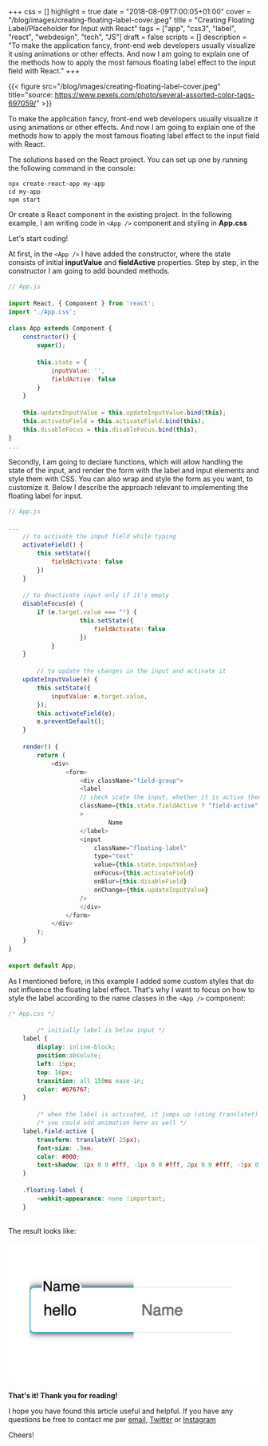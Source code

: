 +++
css = []
highlight = true
date = "2018-08-09T7:00:05+01:00"
cover = "/blog/images/creating-floating-label-cover.jpeg"
title = "Creating Floating Label/Placeholder for Input with React"
tags = ["app", "css3", "label", "react", "webdesign", "tech", "JS"]
draft = false
scripts = []
description = "To make the application fancy, front-end web developers usually visualize it using animations or other effects. And now I am going to explain one of the methods how to apply the most famous floating label effect to the input field with React."
+++

{{< figure src="/blog/images/creating-floating-label-cover.jpeg" title="source: https://www.pexels.com/photo/several-assorted-color-tags-697059/" >}}

To make the application fancy, front-end web developers usually visualize it using animations or other effects. And now I am going to explain one of the methods how to apply the most famous floating label effect to the input field with React.

<!--more-->

The solutions based on the React project. You can set up one by running the following command in the console:

```
npx create-react-app my-app
cd my-app
npm start
```

Or create a React component in the existing project. In the following example, I am writing code in `<App />` component and styling in **App.css**

Let's start coding!

At first, in the `<App />` I have added the constructor, where the state consists of initial **inputValue** and **fieldActive** properties. Step by step, in the constructor I am going to add bounded methods.

```javascript
// App.js

import React, { Component } from 'react';
import './App.css';

class App extends Component {
	constructor() {
		super();

		this.state = {
			inputValue: '',
			fieldActive: false
		}
	}

	this.updateInputValue = this.updateInputValue.bind(this);
	this.activateField = this.activateField.bind(this);
	this.disableFocus = this.disableFocus.bind(this);
}
...
```

Secondly,  I am going to declare functions, which will allow handling the state of the input, and render the form with the label and input elements and style them with CSS. You can also wrap and style the form as you want, to customize it. Below I describe the approach relevant to implementing the floating label for input.

```javascript
// App.js

...
	// to activate the input field while typing
	activateField() {
		this.setState({
			fieldActivate: false
		})
	}

	// to deactivate input only if it's empty
	disableFocus(e) {
		if (e.target.value === "") {
            		this.setState({
                		fieldActivate: false
            		})
        	}
	}

        // to update the changes in the input and activate it
	updateInputValue(e) {
		this.setState({
			inputValue: e.target.value,
		});
		this.activateField(e);
		e.preventDefault();
	}

	render() {
		return (
			<div>
				<form>
					<div className="field-group">
					<label
					// check state the input, whether it is active then apply the class for floating label
					className={this.state.fieldActive ? "field-active" : ""}
					>
							Name
					</label>
					<input
						className="floating-label"
						type="text"
						value={this.state.inputValue}
						onFocus={this.activateField}
						onBlur={this.disableField}
						onChange={this.updateInputValue}
					/>
					</div>
				</form>
			</div>
		);
	}
}

export default App;
```

As I mentioned before, in this example I added some custom styles that do not influence the floating label effect. That's why I want to focus on how to style the label according to the name classes in the `<App />` component:

```css
/* App.css */

        /* initially label is below input */
	label {
		display: inline-block;
		position:absolute;
		left: 15px;
		top: 16px;
		transition: all 150ms ease-in;
		color: #676767;
	}

        /* when the label is activated, it jumps up (using translateY) */
        /* you could add animation here as well */
	label.field-active {
		transform: translateY(-25px);
		font-size: .9em;
		color: #000;
		text-shadow: 1px 0 0 #fff, -1px 0 0 #fff, 2px 0 0 #fff, -2px 0 0 #fff, 0 1px 0 #fff, 0 -1px 0 #fff, 0 2px 0 #fff, 0 -2px 0 #fff;
	}

	.floating-label {
		-webkit-appearance: none !important;
	}
```
<br />
The result looks like:

![Result](/blog/images/creating-floating-label.png)

**That's it! Thank you for reading!**

I hope you have found this article useful and helpful. If you have any questions be free to contact me per [email](mailto:ilona@ilonacodes.com), [Twitter](https://twitter.com/ilonacodes) or [Instagram](https://www.instagram.com/ilonacodes/)

Cheers!
